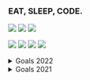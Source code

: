 <h3>EAT, SLEEP, CODE.</h3>

<a href="#"><img src="https://img.shields.io/badge/Linux-FCC624?style=for-the-badge&logo=linux&logoColor=black"/></a>
<a href="#"><img src="https://img.shields.io/badge/Windows-0078D6?style=for-the-badge&logo=windows&logoColor=white"/></a>
<a href="#"><img src="https://img.shields.io/badge/GIT-E44C30?style=for-the-badge&logo=git&logoColor=white"/></a>
<!-- <a href="#"><img src="https://img.shields.io/badge/GNU%20Bash-4EAA25?style=for-the-badge&logo=GNU%20Bash&logoColor=white"/></a> -->
<!-- <a href="#"><img src="https://img.shields.io/badge/powershell-5391FE?style=for-the-badge&logo=powershell&logoColor=white"/></a> -->


<a href="https://www.w3.org/standards/webdesign/htmlcss.html"><img src="https://img.shields.io/badge/HTML5-E34F26?style=for-the-badge&logo=html5&logoColor=white"/></a>
<a href="https://www.w3.org/standards/webdesign/htmlcss.html"><img src="https://img.shields.io/badge/CSS3-1572B6?style=for-the-badge&logo=css3&logoColor=white"/></a>
<a href="https://www.w3.org/standards/webdesign/script.html"><img src="https://img.shields.io/badge/Sass-CC6699?style=for-the-badge&logo=sass&logoColor=white"/></a>
<a href="https://www.w3.org/standards/webdesign/script.html"><img src="https://img.shields.io/badge/JavaScript-F7DF1E?style=for-the-badge&logo=javascript&logoColor=black"/></a>

<details>
  <summary>Goals 2022</summary>
  
    1. Learn DOM.
    2. Learn JavaScript.
    3. Learn TypeScript.
    4. Learn React.
    5. Complete the Foundations course of The Odin Project.
</details>

<details>
  <summary>Goals 2021</summary>
  
    1. Learn SCSS.
    2. Learn NPM.
    3. Learn Git.
    4. Start a Portfolio.
</details>
